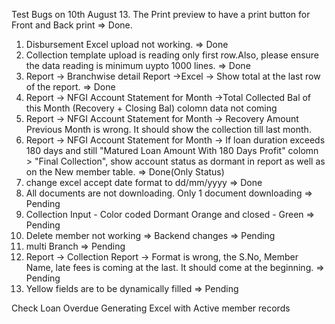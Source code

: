 Test Bugs on 10th August
13. The Print preview to have a print button for Front and Back print => Done.
1. Disbursement Excel upload not working. => Done
9. Collection template upload is reading only first row.Also, please ensure the data reading is minimum uypto 1000 lines. => Done
5. Report -> Branchwise detail Report ->Excel -> Show total at the last row of the report. => Done
2. Report -> NFGI Account Statement for Month ->Total Collected Bal of this  Month (Recovery + Closing Bal) colomn data not coming
3. Report -> NFGI Account Statement for Month -> Recovery Amount Previous Month is wrong. It should show the collection till last month.
4. Report -> NFGI Account Statement for Month -> If loan duration exceeds 180 days and still "Matured Loan Amount With 180 Days Profit" colomn > "Final Collection", show account status as dormant in report as well as on the New member table. => Done(Only Status)
6. change excel accept date format to dd/mm/yyyy => Done
7. All documents are not downloading. Only 1 document downloading => Pending
8. Collection Input - Color coded Dormant Orange and closed - Green => Pending
10. Delete member not working => Backend changes => Pending
11. multi Branch => Pending
12. Report -> Collection Report -> Format is wrong, the S.No, Member Name, late fees is coming at the last. It should come at the beginning. => Pending
14. Yellow fields are to be dynamically filled => Pending




<!-- Notes -->
Check Loan Overdue
Generating Excel with Active member records